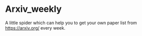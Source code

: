 # Arxiv_weekly
A little spider which can help you to get your own paper list from https://arxiv.org/ every week.
